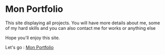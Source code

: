 # Mon Portfolio

This site displaying all projects.
You will have more details about me, some of my hard skills and you can also contact me for works or anything else

Hope you'll enjoy this site.

Let's go : [Mon Portfolio](https://gitdrinou.github.io/)

